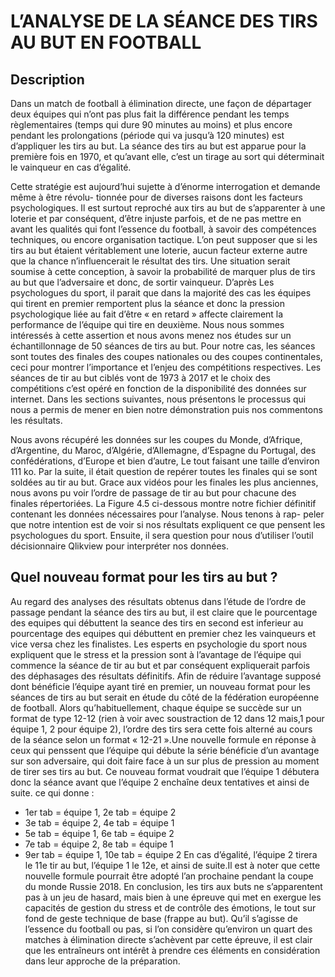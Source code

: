 # L’ANALYSE DE LA SÉANCE DES TIRS AU BUT EN FOOTBALL

## Description
Dans un match de football à élimination directe, une façon de départager deux équipes qui n’ont
pas plus fait la différence pendant les temps règlementaires (temps qui dure 90 minutes au moins)
et plus encore pendant les prolongations (période qui va jusqu’à 120 minutes) est d’appliquer les
tirs au but. La séance des tirs au but est apparue pour la première fois en 1970, et qu’avant elle,
c’est un tirage au sort qui déterminait le vainqueur en cas d’égalité.

Cette stratégie est aujourd’hui sujette à d’énorme interrogation et demande même à être révolu-
tionnée pour de diverses raisons dont les facteurs psychologiques. Il est surtout reproché aux tirs au but de s’apparenter à une loterie et par conséquent, d’être injuste parfois, et de ne pas mettre en avant les qualités qui font l’essence du football, à savoir des compétences techniques, ou encore
organisation tactique. L’on peut supposer que si les tirs au but étaient véritablement une loterie,
aucun facteur externe autre que la chance n’influencerait le résultat des tirs.
Une situation serait soumise à cette conception, à savoir la probabilité de marquer plus de tirs
au but que l’adversaire et donc, de sortir vainqueur. D’après Les psychologues du sport, il parait
que dans la majorité des cas les équipes qui tirent en premier remportent plus la séance et donc
la pression psychologique liée au fait d’être « en retard » affecte clairement la performance de
l’équipe qui tire en deuxième. Nous nous sommes intéressés à cette assertion et nous avons menez
nos études sur un échantillonnage de 50 séances de tirs au but. Pour notre cas, les séances sont toutes
des finales des coupes nationales ou des coupes continentales, ceci pour montrer l’importance et
l’enjeu des compétitions respectives. Les séances de tir au but ciblés vont de 1973 à 2017 et le choix
des compétitions c’est opéré en fonction de la disponibilité des données sur internet.
Dans les sections suivantes, nous présentons le processus qui nous a permis de mener en bien notre
démonstration puis nos commentons les résultats.


Nous avons récupéré les données sur les coupes du Monde, d’Afrique, d’Argentine, du Maroc, d’Algérie, d’Allemagne, d’Espagne du Portugal, des confédérations, d’Europe et bien d’autre, Le tout faisant une taille d’environ 111 ko. Par la suite, il était question de repérer toutes les finales qui se sont soldées au tir au but. Grace aux vidéos pour les finales les plus anciennes, nous avons pu voir l’ordre de passage de tir au but pour chacune des finales répertoriées. La Figure 4.5 ci-dessous montre notre fichier définitif contenant les données nécessaires pour l’analyse. Nous tenons à rap- peler que notre intention est de voir si nos résultats expliquent ce que pensent les psychologues du sport. Ensuite, il sera question pour nous d’utiliser l’outil décisionnaire Qlikview pour interpréter nos données.


## Quel nouveau format pour les tirs au but ?
Au regard des analyses des résultats obtenus dans l’étude de l’ordre de passage pendant la séance
des tirs au but, il est claire que le pourcentage des equipes qui débuttent la seance des tirs en second
est inferieur au pourcentage des equipes qui débuttent en premier chez les vainqueurs et vice versa
chez les finalistes. Les esperts en psychologie du sport nous expliquent que le stress et la pression
sont à l’avantage de l’équipe qui commence la séance de tir au but et par conséquent expliquerait
parfois des déphasages des résultats définitifs. Afin de réduire l’avantage supposé dont bénéficie
l’équipe ayant tiré en premier, un nouveau format pour les séances de tirs au but serait en étude du
côté de la fédération européenne de football. Alors qu’habituellement, chaque équipe se succède sur un format de type 12-12 (rien à voir avec soustraction de 12 dans 12 mais,1 pour équipe 1, 2
pour équipe 2), l’ordre des tirs sera cette fois alterné au cours de la séance selon un format « 12-21
».Une nouvelle formule en réponse à ceux qui penssent que l’équipe qui débute la série bénéficie
d’un avantage sur son adversaire, qui doit faire face à un sur plus de pression au moment de tirer ses
tirs au but. Ce nouveau format voudrait que l’équipe 1 débutera donc la séance avant que l’équipe
2 enchaîne deux tentatives et ainsi de suite. ce qui donne :
- 1er tab = équipe 1, 2e tab = équipe 2
- 3e tab = équipe 2, 4e tab = équipe 1
- 5e tab = équipe 1, 6e tab = équipe 2
- 7e tab = équipe 2, 8e tab = équipe 1
- 9er tab = équipe 1, 10e tab = équipe 2 En cas d’égalité, l’équipe 2 tirera le 11e tir au but, l’équipe 1
le 12e, et ainsi de suite.Il est à noter que cette nouvelle formule pourrait être adopté l’an prochaine
pendant la coupe du monde Russie 2018.
En conclusion, les tirs aux buts ne s’apparentent pas à un jeu de hasard, mais bien à une épreuve
qui met en exergue les capacités de gestion du stress et de contrôle des émotions, le tout sur fond
de geste technique de base (frappe au but). Qu’il s’agisse de l’essence du football ou pas, si l’on
considère qu’environ un quart des matches à élimination directe s’achèvent par cette épreuve, il est
clair que les entraîneurs ont intérêt à prendre ces éléments en considération dans leur approche de
la préparation.
